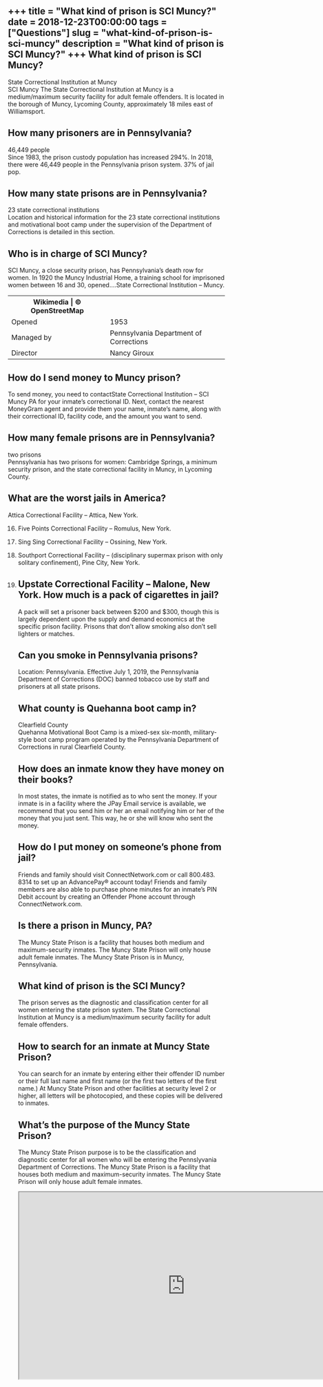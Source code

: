 +++
title = "What kind of prison is SCI Muncy?"
date = 2018-12-23T00:00:00
tags = ["Questions"]
slug = "what-kind-of-prison-is-sci-muncy"
description = "What kind of prison is SCI Muncy?"
+++
What kind of prison is SCI Muncy?
---------------------------------

State Correctional Institution at Muncy  
​SCI Muncy The State Correctional Institution at Muncy is a medium/maximum security facility for adult female offenders. It is located in the borough of Muncy, Lycoming County, approximately 18 miles east of Williamsport.

How many prisoners are in Pennsylvania?
---------------------------------------

46,449 people  
Since 1983, the prison custody population has increased 294%. In 2018, there were 46,449 people in the Pennsylvania prison system. 37% of jail pop.

How many state prisons are in Pennsylvania?
-------------------------------------------

23 state correctional institutions  
Location and historical information for the 23 state correctional institutions and motivational boot camp under the supervision of the Department of Corrections is detailed in this section.

Who is in charge of SCI Muncy?
------------------------------

SCI Muncy, a close security prison, has Pennsylvania’s death row for women. In 1920 the Muncy Industrial Home, a training school for imprisoned women between 16 and 30, opened….State Correctional Institution – Muncy.

<table><tr><th>Wikimedia | © OpenStreetMap</th></tr><tr><td>Opened</td><td>1953</td></tr><tr><td>Managed by</td><td>Pennsylvania Department of Corrections</td></tr><tr><td>Director</td><td>Nancy Giroux</td></tr></table>

How do I send money to Muncy prison?
------------------------------------

To send money, you need to contactState Correctional Institution – SCI Muncy PA for your inmate’s correctional ID. Next, contact the nearest MoneyGram agent and provide them your name, inmate’s name, along with their correctional ID, facility code, and the amount you want to send.

How many female prisons are in Pennsylvania?
--------------------------------------------

two prisons  
Pennsylvania has two prisons for women: Cambridge Springs, a minimum security prison, and the state correctional facility in Muncy, in Lycoming County.

What are the worst jails in America?
------------------------------------

Attica Correctional Facility – Attica, New York.

16. Five Points Correctional Facility – Romulus, New York.
17. Sing Sing Correctional Facility – Ossining, New York.
18. Southport Correctional Facility – (disciplinary supermax prison with only solitary confinement), Pine City, New York.
19. Upstate Correctional Facility – Malone, New York. How much is a pack of cigarettes in jail?
    -----------------------------------------
    
    A pack will set a prisoner back between $200 and $300, though this is largely dependent upon the supply and demand economics at the specific prison facility. Prisons that don’t allow smoking also don’t sell lighters or matches.
    
    Can you smoke in Pennsylvania prisons?
    --------------------------------------
    
    Location: Pennsylvania. Effective July 1, 2019, the Pennsylvania Department of Corrections (DOC) banned tobacco use by staff and prisoners at all state prisons.
    
    What county is Quehanna boot camp in?
    -------------------------------------
    
    Clearfield County  
    Quehanna Motivational Boot Camp is a mixed-sex six-month, military-style boot camp program operated by the Pennsylvania Department of Corrections in rural Clearfield County.
    
    How does an inmate know they have money on their books?
    -------------------------------------------------------
    
    In most states, the inmate is notified as to who sent the money. If your inmate is in a facility where the JPay Email service is available, we recommend that you send him or her an email notifying him or her of the money that you just sent. This way, he or she will know who sent the money.
    
    How do I put money on someone’s phone from jail?
    ------------------------------------------------
    
    Friends and family should visit ConnectNetwork.com or call 800.483. 8314 to set up an AdvancePay® account today! Friends and family members are also able to purchase phone minutes for an inmate’s PIN Debit account by creating an Offender Phone account through ConnectNetwork.com.
    
    Is there a prison in Muncy, PA?
    -------------------------------
    
    The Muncy State Prison is a facility that houses both medium and maximum-security inmates. The Muncy State Prison will only house adult female inmates. The Muncy State Prison is in Muncy, Pennsylvania.
    
    What kind of prison is the SCI Muncy?
    -------------------------------------
    
    The prison serves as the diagnostic and classification center for all women entering the state prison system. The State Correctional Institution at Muncy is a medium/maximum security facility for adult female offenders.
    
    How to search for an inmate at Muncy State Prison?
    --------------------------------------------------
    
    You can search for an inmate by entering either their offender ID number or their full last name and first name (or the first two letters of the first name.) At Muncy State Prison and other facilities at security level 2 or higher, all letters will be photocopied, and these copies will be delivered to inmates.
    
    What’s the purpose of the Muncy State Prison?
    ---------------------------------------------
    
    The Muncy State Prison purpose is to be the classification and diagnostic center for all women who will be entering the Pennslyvania Department of Corrections. The Muncy State Prison is a facility that houses both medium and maximum-security inmates. The Muncy State Prison will only house adult female inmates.
    
    <iframe allow="accelerometer; autoplay; clipboard-write; encrypted-media; gyroscope; picture-in-picture" allowfullscreen="" class="__youtube_prefs__  epyt-is-override  no-lazyload" data-no-lazy="1" data-origheight="433" data-origwidth="770" data-skipgform_ajax_framebjll="" height="433" id="_ytid_86302" loading="lazy" src="https://www.youtube.com/embed/jUHE4-E3Mcg?enablejsapi=1&autoplay=0&cc_load_policy=0&cc_lang_pref=&iv_load_policy=1&loop=0&modestbranding=0&rel=1&fs=1&playsinline=0&autohide=2&theme=dark&color=red&controls=1&" title="YouTube player" width="770"></iframe>